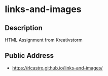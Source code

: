# links-and-images

## Description
HTML Assignment from Kreativstorm 

## Public Address
- https://rlcastro.github.io/links-and-images/
